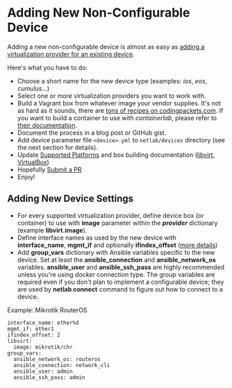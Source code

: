 # Adding New Non-Configurable Device

Adding a new non-configurable device is almost as easy as [adding a virtualization provider for an existing device](device-platform.md).

Here's what you have to do:

* Choose a short name for the new device type (examples: *ios*, *eos*, *cumulus*...)
* Select one or more virtualization providers you want to work with.
* Build a Vagrant box from whatever image your vendor supplies. It's not as hard as it sounds, there are [tons of recipes on codingpackets.com](https://codingpackets.com/blog/tag/#vagrant). If you want to build a container to use with *containerlab*, please refer to [their documentation](https://containerlab.srlinux.dev/).
* Document the process in a blog post or GitHub gist.
* Add device parameter file `<device>.yml` to `netlab/devices` directory (see the next section for details).
* Update [Supported Platforms](../platforms.md) and box building documentation ([libvirt](../labs/libvirt.md#building-your-own-boxes), [VirtualBox](../labs/virtualbox.md#creating-vagrant-boxes))
* Hopefully [Submit a PR](guidelines.md)
* Enjoy!

## Adding New Device Settings

* For every supported virtualization provider, define device box (or container) to use with **image** parameter within the **_provider_** dictionary (example **libvirt.image**).
* Define interface names as used by the new device with **interface_name**, **mgmt_if** and optionally **ifindex_offset** ([more details](devices.md#system-settings))
* Add **group_vars** dictionary with Ansible variables specific to the new device. Set at least the **ansible_connection** and **ansible_network_os** variables. **ansible_user** and **ansible_ssh_pass** are highly recommended unless you're using *docker* connection type. The group variables are required even if you don't plan to implement a configurable device; they are used by **netlab connect** command to figure out how to connect to a device.

Example: Mikrotik RouterOS

```
interface_name: ether%d
mgmt_if: ether1
ifindex_offset: 2
libvirt:
  image: mikrotik/chr
group_vars:
  ansible_network_os: routeros
  ansible_connection: network_cli
  ansible_user: admin
  ansible_ssh_pass: admin
```
